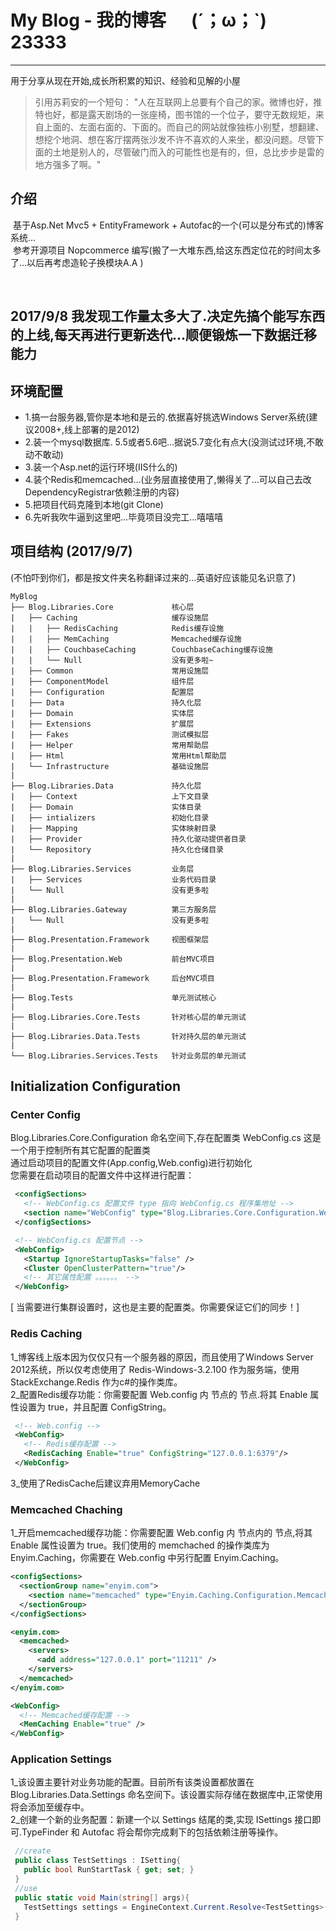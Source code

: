 # My Blog - 我的博客 &nbsp;&nbsp;&nbsp;&nbsp; (´；ω；`)  23333
***
用于分享从现在开始,成长所积累的知识、经验和见解的小屋
> 引用苏莉安的一个短句： "人在互联网上总要有个自己的家。微博也好，推特也好，都是露天剧场的一张座椅，图书馆的一个位子，要守无数规矩，来自上面的、左面右面的、下面的。而自己的网站就像独栋小别墅，想翻建、想挖个地洞、想在客厅摆两张沙发不许不喜欢的人来坐，都没问题。尽管下面的土地是别人的，尽管破门而入的可能性也是有的，但，总比步步是雷的地方强多了啊。"

## 介绍
  基于Asp.Net Mvc5 + EntityFramework + Autofac的一个(可以是分布式的)博客系统... <br/>
  参考开源项目 Nopcommerce 编写(搬了一大堆东西,给这东西定位花的时间太多了...以后再考虑造轮子换模块A.A )
  
  <h2>2017/9/8 我发现工作量太多大了.决定先搞个能写东西的上线,每天再进行更新迭代...顺便锻炼一下数据迁移能力</h2>

## 环境配置
* 1.搞一台服务器,管你是本地和是云的.依据喜好挑选Windows Server系统(建议2008+,线上部署的是2012)
* 2.装一个mysql数据库. 5.5或者5.6吧...据说5.7变化有点大(没测试过环境,不敢动不敢动)
* 3.装一个Asp.net的运行环境(IIS什么的)
* 4.装个Redis和memcached...(业务层直接使用了,懒得关了...可以自己去改DependencyRegistrar依赖注册的内容)
* 5.把项目代码克隆到本地(git Clone)
* 6.先听我吹牛逼到这里吧...毕竟项目没完工...嘻嘻嘻

## 项目结构 (2017/9/7)
(不怕吓到你们，都是按文件夹名称翻译过来的...英语好应该能见名识意了)
```
MyBlog 
├── Blog.Libraries.Core             核心层
|   ├── Caching                     缓存设施层
|   |   ├── RedisCaching            Redis缓存设施
|   |   ├── MemCaching              Memcached缓存设施
|   |   ├── CouchbaseCaching        CouchbaseCaching缓存设施
|   |   └── Null                    没有更多啦~
|   ├── Common                      常用设施层
|   ├── ComponentModel              组件层
|   ├── Configuration               配置层
|   ├── Data                        持久化层
|   ├── Domain                      实体层
|   ├── Extensions                  扩展层
|   ├── Fakes                       测试模拟层
|   ├── Helper                      常用帮助层
|   ├── Html                        常用Html帮助层
|   └── Infrastructure              基础设施层
|    
├── Blog.Libraries.Data             持久化层
|   ├── Context                     上下文目录
|   ├── Domain                      实体目录
|   ├── intializers                 初始化目录
|   ├── Mapping                     实体映射目录
|   ├── Provider                    持久化驱动提供者目录
|   └── Repository                  持久化仓储目录
|    
├── Blog.Libraries.Services         业务层
|   ├── Services                    业务代码目录
|   └── Null                        没有更多啦
|    
├── Blog.Libraries.Gateway          第三方服务层
|   └── Null                        没有更多啦
|    
├── Blog.Presentation.Framework     视图框架层
|
├── Blog.Presentation.Web           前台MVC项目
|
├── Blog.Presentation.Framework     后台MVC项目
|
├── Blog.Tests                      单元测试核心
|
├── Blog.Libraries.Core.Tests       针对核心层的单元测试
|
├── Blog.Libraries.Data.Tests       针对持久层的单元测试
|
└── Blog.Libraries.Services.Tests   针对业务层的单元测试
```

## Initialization Configuration

### Center Config
 Blog.Libraries.Core.Configuration 命名空间下,存在配置类 WebConfig.cs 这是一个用于控制所有其它配置的配置类<br/>
 通过启动项目的配置文件(App.config,Web.config)进行初始化<br/>
 您需要在启动项目的配置文件中这样进行配置：<br/>
 ```xml
  <configSections>
    <!-- WebConfig.cs 配置文件 type 指向 WebConfig.cs 程序集地址 -->
    <section name="WebConfig" type="Blog.Libraries.Core.Configuration.WebConfig" requirePermission="false" />
  </configSections>

  <!-- WebConfig.cs 配置节点 -->
  <WebConfig>
    <Startup IgnoreStartupTasks="false" />
    <Cluster OpenClusterPattern="true"/>
    <!-- 其它属性配置 。。。。。。 -->
  </WebConfig>
 ```
 [ 当需要进行集群设置时，这也是主要的配置类。你需要保证它们的同步！]
 
### Redis Caching
  1_博客线上版本因为仅仅只有一个服务器的原因，而且使用了Windows Server 2012系统，所以仅考虑使用了 Redis-Windows-3.2.100 作为服务端，使用    StackExchange.Redis 作为c#的操作类库。<br/>
  2_配置Redis缓存功能：你需要配置 Web.config 内 <WebConfig> 节点的 <RedisCaching> 节点.将其 Enable 属性设置为 true，并且配置 ConfigString。
 ```xml
  <!-- Web.config -->
  <WebConfig>
    <!-- Redis缓存配置 -->
    <RedisCaching Enable="true" ConfigString="127.0.0.1:6379"/>
  </WebConfig>
 ```
  3_使用了RedisCache后建议弃用MemoryCache
  
### Memcached Chaching
 1_开启memcached缓存功能：你需要配置 Web.config 内 <WebConfig> 节点内的 <MemCaching> 节点,将其 Enable 属性设置为 true。我们使用的 memchached 的操作类库为 Enyim.Caching，你需要在 Web.config 中另行配置 Enyim.Caching。
  ```xml
  <configSections>
    <sectionGroup name="enyim.com">
      <section name="memcached" type="Enyim.Caching.Configuration.MemcachedClientSection, Enyim.Caching"/>
    </sectionGroup>
  </configSections>
 
  <enyim.com>
    <memcached>
      <servers>
        <add address="127.0.0.1" port="11211" />
      </servers>
    </memcached>
  </enyim.com>
 
  <WebConfig>
    <!-- Memcached缓存配置 -->
    <MemCaching Enable="true" />
  </WebConfig>
  
  ```

### Application Settings
 1_该设置主要针对业务功能的配置。目前所有该类设置都放置在 Blog.Libraries.Data.Settings 命名空间下。该设置实际存储在数据库中,正常使用将会添加至缓存中。<br/>
 2_创建一个新的业务配置：新建一个以 Settings 结尾的类,实现 ISettings 接口即可.TypeFinder 和 Autofac 将会帮你完成剩下的包括依赖注册等操作。
 ```csharp
  //create
  public class TestSettings : ISetting{
    public bool RunStartTask { get; set; }
  }
  //use
  public static void Main(string[] args){
    TestSettings settings = EngineContext.Current.Resolve<TestSettings>();
  }
 ```
 
 
 



